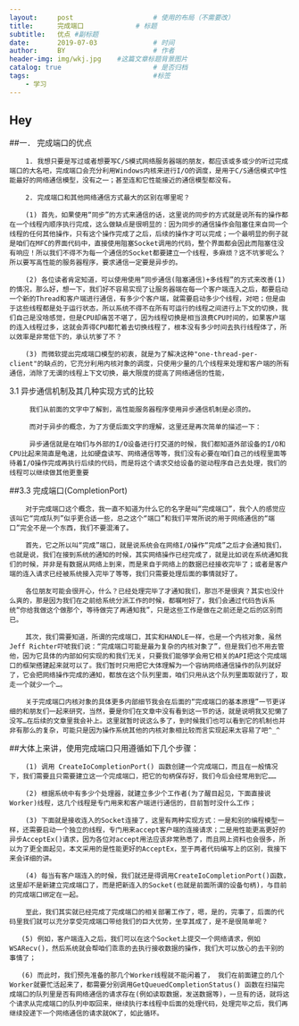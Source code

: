 ```yaml
---
layout:     post                    # 使用的布局（不需要改）
title:      完成端口             # 标题 
subtitle:   优点 #副标题
date:       2019-07-03              # 时间
author:     BY                      # 作者
header-img: img/wkj.jpg    #这篇文章标题背景图片
catalog: true                       # 是否归档
tags:                               #标签
    - 学习
---
```


## Hey
##一． 完成端口的优点

        1. 我想只要是写过或者想要写C/S模式网络服务器端的朋友，都应该或多或少的听过完成端口的大名吧，完成端口会充分利用Windows内核来进行I/O的调度，是用于C/S通信模式中性能最好的网络通信模型，没有之一；甚至连和它性能接近的通信模型都没有。

        2. 完成端口和其他网络通信方式最大的区别在哪里呢？

        (1) 首先，如果使用“同步”的方式来通信的话，这里说的同步的方式就是说所有的操作都在一个线程内顺序执行完成，这么做缺点是很明显的：因为同步的通信操作会阻塞住来自同一个线程的任何其他操作，只有这个操作完成了之后，后续的操作才可以完成；一个最明显的例子就是咱们在MFC的界面代码中，直接使用阻塞Socket调用的代码，整个界面都会因此而阻塞住没有响应！所以我们不得不为每一个通信的Socket都要建立一个线程，多麻烦？这不坑爹呢么？所以要写高性能的服务器程序，要求通信一定要是异步的。

        (2) 各位读者肯定知道，可以使用使用“同步通信(阻塞通信)+多线程”的方式来改善(1)的情况，那么好，想一下，我们好不容易实现了让服务器端在每一个客户端连入之后，都要启动一个新的Thread和客户端进行通信，有多少个客户端，就需要启动多少个线程，对吧；但是由于这些线程都是处于运行状态，所以系统不得不在所有可运行的线程之间进行上下文的切换，我们自己是没啥感觉，但是CPU却痛苦不堪了，因为线程切换是相当浪费CPU时间的，如果客户端的连入线程过多，这就会弄得CPU都忙着去切换线程了，根本没有多少时间去执行线程体了，所以效率是非常低下的，承认坑爹了不？

        (3) 而微软提出完成端口模型的初衷，就是为了解决这种"one-thread-per-client"的缺点的，它充分利用内核对象的调度，只使用少量的几个线程来处理和客户端的所有通信，消除了无谓的线程上下文切换，最大限度的提高了网络通信的性能，
       
3.1 异步通信机制及其几种实现方式的比较

         我们从前面的文字中了解到，高性能服务器程序使用异步通信机制是必须的。

         而对于异步的概念，为了方便后面文字的理解，这里还是再次简单的描述一下：

         异步通信就是在咱们与外部的I/O设备进行打交道的时候，我们都知道外部设备的I/O和CPU比起来简直是龟速，比如硬盘读写、网络通信等等，我们没有必要在咱们自己的线程里面等待着I/O操作完成再执行后续的代码，而是将这个请求交给设备的驱动程序自己去处理，我们的线程可以继续做其他更重要
##3.3 完成端口(CompletionPort)

        对于完成端口这个概念，我一直不知道为什么它的名字是叫“完成端口”，我个人的感觉应该叫它“完成队列”似乎更合适一些，总之这个“端口”和我们平常所说的用于网络通信的“端口”完全不是一个东西，我们不要混淆了。

        首先，它之所以叫“完成”端口，就是说系统会在网络I/O操作“完成”之后才会通知我们，也就是说，我们在接到系统的通知的时候，其实网络操作已经完成了，就是比如说在系统通知我们的时候，并非是有数据从网络上到来，而是来自于网络上的数据已经接收完毕了；或者是客户端的连入请求已经被系统接入完毕了等等，我们只需要处理后面的事情就好了。

        各位朋友可能会很开心，什么？已经处理完毕了才通知我们，那岂不是很爽？其实也没什么爽的，那是因为我们在之前给系统分派工作的时候，都嘱咐好了，我们会通过代码告诉系统“你给我做这个做那个，等待做完了再通知我”，只是这些工作是做在之前还是之后的区别而已。

        其次，我们需要知道，所谓的完成端口，其实和HANDLE一样，也是一个内核对象，虽然Jeff Richter吓唬我们说：“完成端口可能是最为复杂的内核对象了”，但是我们也不用去管他，因为它具体的内部如何实现的和我们无关，只要我们能够学会用它相关的API把这个完成端口的框架搭建起来就可以了。我们暂时只用把它大体理解为一个容纳网络通信操作的队列就好了，它会把网络操作完成的通知，都放在这个队列里面，咱们只用从这个队列里面取就行了，取走一个就少一个…。

        关于完成端口内核对象的具体更多内部细节我会在后面的“完成端口的基本原理”一节更详细的和朋友们一起来研究，当然，要是你们在文章中没有看到这一节的话，就是说明我又犯懒了没写…在后续的文章里我会补上。这里就暂时说这么多了，到时候我们也可以看到它的机制也并非有那么的复杂，可能只是因为操作系统其他的内核对象相比较而言实现起来太容易了吧^_^

 ##大体上来讲，使用完成端口只用遵循如下几个步骤：

        (1) 调用 CreateIoCompletionPort() 函数创建一个完成端口，而且在一般情况下，我们需要且只需要建立这一个完成端口，把它的句柄保存好，我们今后会经常用到它……

        (2) 根据系统中有多少个处理器，就建立多少个工作者(为了醒目起见，下面直接说Worker)线程，这几个线程是专门用来和客户端进行通信的，目前暂时没什么工作；

        (3) 下面就是接收连入的Socket连接了，这里有两种实现方式：一是和别的编程模型一样，还需要启动一个独立的线程，专门用来accept客户端的连接请求；二是用性能更高更好的异步AcceptEx()请求，因为各位对accept用法应该非常熟悉了，而且网上资料也会很多，所以为了更全面起见，本文采用的是性能更好的AcceptEx，至于两者代码编写上的区别，我接下来会详细的讲。

        (4) 每当有客户端连入的时候，我们就还是得调用CreateIoCompletionPort()函数，这里却不是新建立完成端口了，而是把新连入的Socket(也就是前面所谓的设备句柄)，与目前的完成端口绑定在一起。

        至此，我们其实就已经完成了完成端口的相关部署工作了，嗯，是的，完事了，后面的代码里我们就可以充分享受完成端口带给我们的巨大优势，坐享其成了，是不是很简单呢？

       (5) 例如，客户端连入之后，我们可以在这个Socket上提交一个网络请求，例如WSARecv()，然后系统就会帮咱们乖乖的去执行接收数据的操作，我们大可以放心的去干别的事情了；

       (6) 而此时，我们预先准备的那几个Worker线程就不能闲着了， 我们在前面建立的几个Worker就要忙活起来了，都需要分别调用GetQueuedCompletionStatus() 函数在扫描完成端口的队列里是否有网络通信的请求存在(例如读取数据，发送数据等)，一旦有的话，就将这个请求从完成端口的队列中取回来，继续执行本线程中后面的处理代码，处理完毕之后，我们再继续投递下一个网络通信的请求就OK了，如此循环。
  
